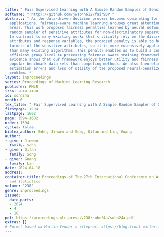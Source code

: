 ```yaml
---
title: " Fair Supervised Learning with A Simple Random Sampler of Sensitive Attributes "
software: " https://github.com/jwsohn612/fairSBP "
abstract: " As the data-driven decision process becomes dominating for industrial
  applications, fairness-aware machine learning arouses great attention in various
  areas. This work proposes fairness penalties learned by neural networks with a simple
  random sampler of sensitive attributes for non-discriminatory supervised learning.
  In contrast to many existing works that critically rely on the discreteness of sensitive
  attributes and response variables, the proposed penalty is able to handle versatile
  formats of the sensitive attributes, so it is more extensively applicable in practice
  than many existing algorithms. This penalty enables us to build a computationally
  efficient group-level in-processing fairness-aware training framework. Empirical
  evidence shows that our framework enjoys better utility and fairness measures on
  popular benchmark data sets than competing methods. We also theoretically characterize
  estimation errors and loss of utility of the proposed neural-penalized risk minimization
  problem. "
layout: inproceedings
series: Proceedings of Machine Learning Research
publisher: PMLR
issn: 2640-3498
id: sohn24a
month: 0
tex_title: " Fair Supervised Learning with A Simple Random Sampler of Sensitive Attributes "
firstpage: 1594
lastpage: 1602
page: 1594-1602
order: 1594
cycles: false
bibtex_author: Sohn, Jinwon and Song, Qifan and Lin, Guang
author:
- given: Jinwon
  family: Sohn
- given: Qifan
  family: Song
- given: Guang
  family: Lin
date: 2024-04-18
address:
container-title: Proceedings of The 27th International Conference on Artificial Intelligence
  and Statistics
volume: '238'
genre: inproceedings
issued:
  date-parts:
  - 2024
  - 4
  - 18
pdf: https://proceedings.mlr.press/v238/sohn24a/sohn24a.pdf
extras: []
# Format based on Martin Fenner's citeproc: https://blog.front-matter.io/posts/citeproc-yaml-for-bibliographies/
---
```

